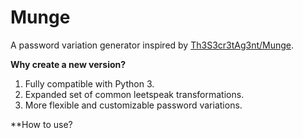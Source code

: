 # Munge
A password variation generator inspired by [Th3S3cr3tAg3nt/Munge](https://github.com/Th3S3cr3tAg3nt/Munge).

**Why create a new version?**
1. Fully compatible with Python 3.
2. Expanded set of common leetspeak transformations.
3. More flexible and customizable password variations.

**How to use?

